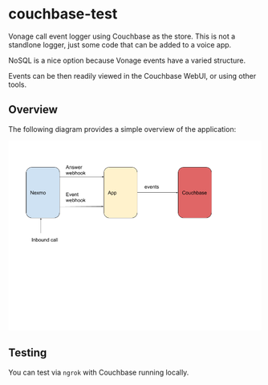 # couchbase-test

Vonage call event logger using Couchbase as the store. This is not a standlone logger, just some code that can be added to a voice app. 

NoSQL is a nice option because Vonage events have a varied structure.

Events can be then readily viewed in the Couchbase WebUI, or using other tools. 

## Overview

The following diagram provides a simple overview of the application:

![Overview](./images/overview.png)

## Testing

You can test via `ngrok` with Couchbase running locally.

